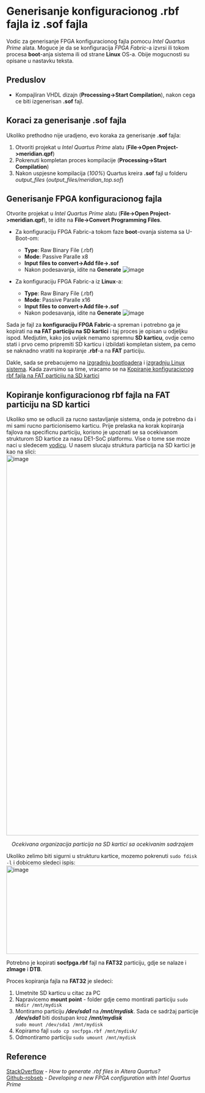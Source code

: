 # Generisanje konfiguracionog .rbf fajla iz .sof fajla

Vodic za generisanje FPGA konfiguracionog fajla pomocu *Intel Quartus Prime* alata. Moguce je da se konfiguracija *FPGA Fabric*-a
izvrsi ili tokom procesa **boot**-anja sistema ili od strane **Linux** OS-a. Obije mogucnosti su opisane u nastavku teksta.

## Preduslov

- Kompajliran VHDL dizajn (**Processing->Start Compilation**), nakon cega ce biti izgenerisan **.sof** fajl.

## Koraci za generisanje .sof fajla

Ukoliko prethodno nije uradjeno, evo koraka za generisanje **.sof** fajla:
1. Otvoriti projekat u *Intel Quartus Prime* alatu (**File->Open Project->meridian.qpf**)
2. Pokrenuti kompletan proces kompilacije (**Processing->Start Compilation**)
3. Nakon uspjesne kompilacija (*100%*) Quartus kreira **.sof** fajl u folderu *output_files* (*output_files/meridian_top.sof*)

## Generisanje FPGA konfiguracionog fajla

Otvorite projekat u *Intel Quartus Prime* alatu (**File->Open Project->meridian.qpf**), te idite na **File->Convert Programming Files**.
- Za konfiguraciju FPGA Fabric-a tokom faze **boot**-ovanja sistema sa U-Boot-om:
    - **Type**: Raw Binary File (.rbf)
    - **Mode**: Passive Paralle x8
    - **Input files to convert->Add file->.sof**
    - Nakon podesavanja, idite na **Generate**
![image](https://github.com/user-attachments/assets/21c7e661-f2a2-48d7-a74e-1f938691d7eb)

- Za konfiguraciju FPGA Fabric-a iz **Linux**-a:
    - **Type**: Raw Binary File (.rbf)
    - **Mode**: Passive Paralle x16
    - **Input files to convert->Add file->.sof**
    - Nakon podesavanja, idite na **Generate**
![image](https://github.com/user-attachments/assets/1f75236a-f734-4ee5-ab87-8b87045ae8be)


Sada je fajl za **konfiguraciju FPGA Fabric**-a spreman i potrebno ga je kopirati na **na FAT particiju na SD kartici** i taj proces je opisan u odjeljku ispod. Medjutim,
kako jos uvijek nemamo spremnu **SD karticu**, ovdje cemo stati i prvo cemo pripremiti SD karticu i izbildati kompletan sistem, pa cemo se naknadno
vratiti na kopiranje **.rbf**-a na **FAT** particiju. 

Dakle, sada se prebacujemo na [izgradnju bootloadera](UBoot.md) i [izgradnju Linux sistema](Linux.md).
Kada zavrsimo sa time, vracamo se na [Kopiranje konfiguracionog rbf fajla na FAT particiju na SD kartici](#kopiranje-konfiguracionog-rbf-fajla-na-fat-particiju-na-sd-kartici)

## Kopiranje konfiguracionog rbf fajla na FAT particiju na SD kartici

Ukoliko smo se odlucili za rucno sastavljanje sistema, onda je potrebno da i mi sami rucno particionisemo karticu.
Prije prelaska na korak kopiranja fajlova na specificnu particiju, korisno je upoznati se sa ocekivanom strukturom
SD kartice za nasu DE1-SoC platformu. Vise o tome sse moze naci u sledecem [vodicu](bla).
U nasem slucaju struktura particija na SD kartici je kao na slici:</br>
<img width="2514" height="995" alt="image" src="https://github.com/user-attachments/assets/17cf4f84-7979-4ec7-9ef3-997c8783763c" />
<p align="center"><i>Ocekivana organizacija particija na SD kartici sa ocekivanim sadrzajem</i></p>

Ukoliko zelimo biti sigurni u strukturu kartice, mozemo pokrenuti `sudo fdisk -l` i dobicemo sledeci ispis:
<img width="572" height="231" alt="image" src="https://github.com/user-attachments/assets/1507b651-d34d-4857-b37f-a5ce44b94a5b" />


Potrebno je kopirati **socfpga.rbf** fajl na **FAT32** particiju, gdje se nalaze i **zImage** i **DTB**.

Proces kopiranja fajla na **FAT32** je sledeci:
1. Umetnite SD karticu u citac za PC
2. Napravicemo **mount point** - folder gdje cemo montirati particiju  `sudo mkdir /mnt/mydisk`
3. Montiramo particiju ***/dev/sda1*** na ***/mnt/mydisk***. Sada ce sadržaj particije ***/dev/sda1*** biti dostupan kroz ***/mnt/mydisk***</br>`sudo mount /dev/sda1 /mnt/mydisk`
4. Kopiramo fajl `sudo cp socfpga.rbf /mnt/mydisk/`
5. Odmontiramo particiju `sudo umount /mnt/mydisk`

## Reference
[StackOverflow](https://stackoverflow.com/questions/28799960/how-to-generate-rbf-files-in-altera-quartus) - *How to generate .rbf files in Altera Quartus?* </br>
[Github-robseb](https://github.com/robseb/rsyocto/blob/rsYocto-1.041/doc/guides/6_newFPGAconf.md) - *Developing a new FPGA configuration with Intel Quartus Prime*

